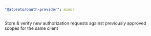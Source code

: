 ```yaml
---
"@atproto/oauth-provider": minor
---
```


Store & verify new authorization requests against previously approved scopes for the same client
